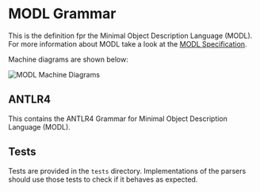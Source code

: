 # MODL Grammar 

This is the definition fpr the Minimal Object Description Language (MODL).
For more information about MODL take a look at the [MODL Specification](http://www.modl.uk/specification). 

Machine diagrams are shown below:

![MODL Machine Diagrams](http://modl.uk/images/machine-diagrams.png)

## ANTLR4

This contains the ANTLR4 Grammar for Minimal Object Description Language (MODL).

## Tests

Tests are provided in the `tests` directory. Implementations of the parsers should use those tests to check if it
behaves as expected.
